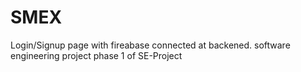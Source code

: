 # SMEX
Login/Signup page with fireabase connected at backened. software engineering project
phase 1 of SE-Project
